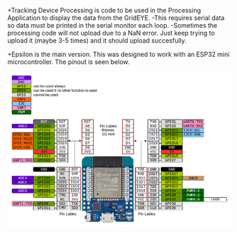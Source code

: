 

+Tracking Device Processing is code to be used in the Processing Application to display the data from the GridEYE. 
  -This requires serial data so data must be printed in the serial monitor each loop.
  -Sometimes the processing code will not upload due to a NaN error. Just keep trying to upload it (maybe 3-5 times) and it should upload succesfully.

+Epsilon is the main version. This was designed to work with an ESP32 mini microcontroller. The pinout is seen below.

![ESP32 Pinout](https://github.com/leo-b13/Thermal-Tracking-Device/blob/main/ESP32_Pinout.png?raw=true)
